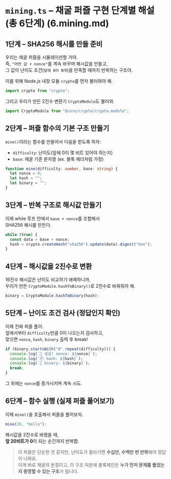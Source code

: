 # `mining.ts` – 채굴 퍼즐 구현 단계별 해설 (총 6단계) (6.mining.md)

## 1단계 – SHA256 해시를 만들 준비

우리는 채굴 퍼즐을 시뮬레이션할 거야.  
즉, `"어떤 값 + nonce"`를 계속 바꾸며 해시값을 만들고,  
그 값이 난이도 조건(`앞에 0이 N개`)을 만족할 때까지 반복하는 구조야.

이를 위해 Node.js 내장 모듈 `crypto`를 먼저 불러와야 해.

```ts
import crypto from "crypto";
```

그리고 우리가 만든 2진수 변환기 `CryptoModule`도 불러와.

```ts
import CryptoModule from "@core/crypto/crypto.module";
```

## 2단계 – 퍼즐 함수의 기본 구조 만들기

`mine()`이라는 함수를 만들어서 다음을 받도록 하자:

- `difficulty`: 난이도(앞에 0이 몇 비트 있어야 하는지)
- `base`: 채굴 기준 문자열 (ex. 블록 헤더처럼 가정)

```ts
function mine(difficulty: number, base: string) {
  let nonce = 0;
  let hash = "";
  let binary = "";
}
```

## 3단계 – 반복 구조로 해시값 만들기

이제 while 루프 안에서 `base + nonce`를 조합해서  
SHA256 해시를 만든다.

```ts
while (true) {
  const data = base + nonce;
  hash = crypto.createHash("sha256").update(data).digest("hex");
}
```

## 4단계 – 해시값을 2진수로 변환

16진수 해시값은 난이도 비교하기 애매하니까,  
우리가 만든 `CryptoModule.hashToBinary()`로 2진수로 바꿔줘야 해.

```ts
binary = CryptoModule.hashToBinary(hash);
```

## 5단계 – 난이도 조건 검사 (정답인지 확인)

이제 진짜 퍼즐 풀이.  
앞에서부터 `difficulty`만큼 0이 나오는지 검사하고,  
맞으면 `nonce`, `hash`, `binary` 출력 후 break!

```ts
if (binary.startsWith("0".repeat(difficulty))) {
  console.log(`🎉 성공! nonce: ${nonce}`);
  console.log(`📦 hash: ${hash}`);
  console.log(`🔢 binary: ${binary}`);
  break;
}
```

그 외에는 `nonce`를 증가시키며 계속 시도.

## 6단계 – 함수 실행 (실제 퍼즐 풀어보기)

이제 `mine()`을 호출해서 퍼즐을 풀어보자.

```ts
mine(20, "hello");
```

해시값을 2진수로 바꿨을 때,  
**앞 20비트가 0**이 되는 순간까지 반복함.

> 이 퍼즐은 단순한 것 같지만, 난이도가 올라가면 **수십만, 수백만 번 반복**해야 정답이 나와요.  
> 이게 바로 채굴의 본질이고, 이 구조 덕분에 블록체인은 **누가 먼저 문제를 풀었는지 증명할 수 있는 구조**가 됩니다.
